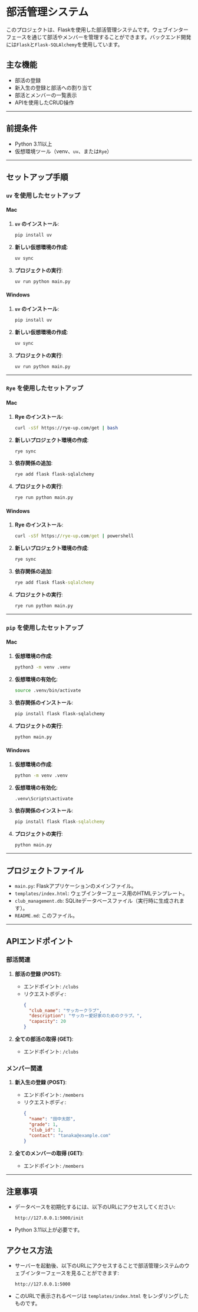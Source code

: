 
# 部活管理システム

このプロジェクトは、Flaskを使用した部活管理システムです。ウェブインターフェースを通じて部活やメンバーを管理することができます。バックエンド開発には`Flask`と`Flask-SQLAlchemy`を使用しています。

## 主な機能
- 部活の登録
- 新入生の登録と部活への割り当て
- 部活とメンバーの一覧表示
- APIを使用したCRUD操作

---

## 前提条件
- Python 3.11以上
- 仮想環境ツール（venv、`uv`、または`Rye`）

---

## セットアップ手順

### `uv` を使用したセットアップ

#### Mac
1. **`uv` のインストール**:
   ```bash
   pip install uv
   ```

2. **新しい仮想環境の作成**:
   ```bash
   uv sync
   ```

4. **プロジェクトの実行**:
   ```bash
   uv run python main.py
   ```

#### Windows
1. **`uv` のインストール**:
   ```cmd
   pip install uv
   ```

2. **新しい仮想環境の作成**:
   ```cmd
   uv sync
   ```

4. **プロジェクトの実行**:
   ```cmd
   uv run python main.py
   ```

---

### `Rye` を使用したセットアップ

#### Mac
1. **Rye のインストール**:
   ```bash
   curl -sSf https://rye-up.com/get | bash
   ```

2. **新しいプロジェクト環境の作成**:
   ```bash
   rye sync
   ```

3. **依存関係の追加**:
   ```bash
   rye add flask flask-sqlalchemy
   ```

4. **プロジェクトの実行**:
   ```bash
   rye run python main.py
   ```

#### Windows
1. **Rye のインストール**:
   ```cmd
   curl -sSf https://rye-up.com/get | powershell
   ```

2. **新しいプロジェクト環境の作成**:
   ```cmd
   rye sync
   ```

3. **依存関係の追加**:
   ```cmd
   rye add flask flask-sqlalchemy
   ```

4. **プロジェクトの実行**:
   ```cmd
   rye run python main.py
   ```

---

### `pip` を使用したセットアップ

#### Mac
1. **仮想環境の作成**:
   ```bash
   python3 -m venv .venv
   ```

2. **仮想環境の有効化**:
   ```bash
   source .venv/bin/activate
   ```

3. **依存関係のインストール**:
   ```bash
   pip install flask flask-sqlalchemy
   ```

4. **プロジェクトの実行**:
   ```bash
   python main.py
   ```

#### Windows
1. **仮想環境の作成**:
   ```cmd
   python -m venv .venv
   ```

2. **仮想環境の有効化**:
   ```cmd
   .venv\Scripts\activate
   ```

3. **依存関係のインストール**:
   ```cmd
   pip install flask flask-sqlalchemy
   ```

4. **プロジェクトの実行**:
   ```cmd
   python main.py
   ```

---

## プロジェクトファイル
- `main.py`: Flaskアプリケーションのメインファイル。
- `templates/index.html`: ウェブインターフェース用のHTMLテンプレート。
- `club_management.db`: SQLiteデータベースファイル（実行時に生成されます）。
- `README.md`: このファイル。

---

## APIエンドポイント

### 部活関連
1. **部活の登録 (POST)**:
   - エンドポイント: `/clubs`
   - リクエストボディ:
     ```json
     {
       "club_name": "サッカークラブ",
       "description": "サッカー愛好家のためのクラブ。",
       "capacity": 20
     }
     ```

2. **全ての部活の取得 (GET)**:
   - エンドポイント: `/clubs`

### メンバー関連
1. **新入生の登録 (POST)**:
   - エンドポイント: `/members`
   - リクエストボディ:
     ```json
     {
       "name": "田中太郎",
       "grade": 1,
       "club_id": 1,
       "contact": "tanaka@example.com"
     }
     ```

2. **全てのメンバーの取得 (GET)**:
   - エンドポイント: `/members`

---

## 注意事項
- データベースを初期化するには、以下のURLにアクセスしてください:
  ```
  http://127.0.0.1:5000/init
  ```
- Python 3.11以上が必要です。
  
## アクセス方法
- サーバーを起動後、以下のURLにアクセスすることで部活管理システムのウェブインターフェースを見ることができます:
  ```
  http://127.0.0.1:5000
  ```

- このURLで表示されるページは `templates/index.html` をレンダリングしたものです。

